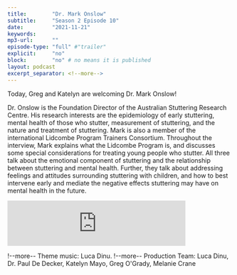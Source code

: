 ```yaml
---
title:        "Dr. Mark Onslow"
subtitle:     "Season 2 Episode 10"
date:         "2021-11-21"
keywords:
mp3-url:      ""
episode-type: "full" #"trailer"
explicit:     "no"
block:        "no" # no means it is published
layout: podcast
excerpt_separator: <!--more-->
---
```

Today, Greg and Katelyn are welcoming Dr. Mark Onslow!

Dr. Onslow is the Foundation Director of the Australian Stuttering Research Centre. His research interests are the epidemiology of early stuttering, mental health of those who stutter, measurement of stuttering, and the nature and treatment of stuttering. Mark is also a member of the international Lidcombe Program Trainers Consortium. Throughout the interview, Mark explains what the Lidcombe Program is, and discusses some special considerations for treating young people who stutter. All three talk about the emotional component of stuttering and the relationship between stuttering and mental health. Further, they talk about addressing feelings and attitudes surrounding stuttering with children, and how to best intervene early and mediate the negative effects stuttering may have on mental health in the future.

<iframe src="https://anchor.fm/katelyn-mayo/embed/episodes/Interview-with-Dr--Mark-Onslow-e1ajqdq/a-a6unhfd" height="102px" width="400px" frameborder="0" scrolling="no"></iframe>

!--more--
Theme music: Luca Dinu.
!--more--
Production Team: Luca Dinu, Dr. Paul De Decker, Katelyn Mayo, Greg O'Grady, Melanie Crane
